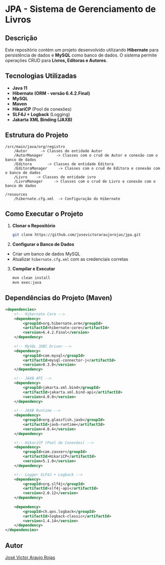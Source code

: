 # JPA - Sistema de Gerenciamento de Livros

## Descrição
Este repositório contém um projeto desenvolvido utilizando **Hibernate** para persistência de dados e **MySQL** como banco de dados. O sistema permite operações CRUD para **Livros, Editoras e Autores**.

## Tecnologias Utilizadas
- **Java 11**
- **Hibernate (ORM - versão 6.4.2.Final)**
- **MySQL**
- **Maven**
- **HikariCP** (Pool de conexões)
- **SLF4J + Logback** (Logging)
- **Jakarta XML Binding (JAXB)**

## Estrutura do Projeto
```
/src/main/java/org/registro
    /Autor      -> Classes de entidade Autor
    /AutorManager      -> Classes com o crud de Autor e conexão com o banco de dados
    /Editora       -> Classes de entidade Editora
    /EditoraManager     -> Classes com o crud de Editora e conexão com o banco de dados
    /Livro    -> Classes de entidade ivro
    /LivroManager     -> Classes com o crud de Livro e conexão com o banco de dados
  
/resources
    /hibernate.cfg.xml  -> Configuração do Hibernate
```

## Como Executar o Projeto
1. **Clonar o Repositório**
   ```sh
   git clone https://github.com/josevictoraraujorojas/jpa.git
   ```
2. **Configurar o Banco de Dados**
  - Criar um banco de dados MySQL
  - Atualizar `hibernate.cfg.xml` com as credenciais corretas

3. **Compilar e Executar**
   ```sh
   mvn clean install
   mvn exec:java
   ```

## Dependências do Projeto (Maven)
```xml
<dependencies>
    <!-- Hibernate Core -->
    <dependency>
        <groupId>org.hibernate.orm</groupId>
        <artifactId>hibernate-core</artifactId>
        <version>6.4.2.Final</version>
    </dependency>
    
    <!-- MySQL JDBC Driver -->
    <dependency>
        <groupId>com.mysql</groupId>
        <artifactId>mysql-connector-j</artifactId>
        <version>8.3.0</version>
    </dependency>

    <!-- JAXB API -->
    <dependency>
        <groupId>jakarta.xml.bind</groupId>
        <artifactId>jakarta.xml.bind-api</artifactId>
        <version>4.0.0</version>
    </dependency>
    
    <!-- JAXB Runtime -->
    <dependency>
        <groupId>org.glassfish.jaxb</groupId>
        <artifactId>jaxb-runtime</artifactId>
        <version>4.0.4</version>
    </dependency>

    <!-- HikariCP (Pool de Conexões) -->
    <dependency>
        <groupId>com.zaxxer</groupId>
        <artifactId>HikariCP</artifactId>
        <version>5.1.0</version>
    </dependency>

    <!-- Logger SLF4J + Logback -->
    <dependency>
        <groupId>org.slf4j</groupId>
        <artifactId>slf4j-api</artifactId>
        <version>2.0.12</version>
    </dependency>
    
    <dependency>
        <groupId>ch.qos.logback</groupId>
        <artifactId>logback-classic</artifactId>
        <version>1.4.14</version>
    </dependency>
</dependencies>
```

## Autor
[José Victor Araujo Rojas](https://github.com/josevictoraraujorojas)


